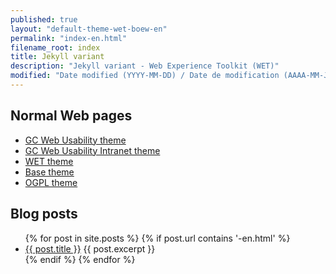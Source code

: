 ```yaml
---
published: true
layout: "default-theme-wet-boew-en"
permalink: "index-en.html"
filename_root: index
title: Jekyll variant
description: "Jekyll variant - Web Experience Toolkit (WET)"
modified: "Date modified (YYYY-MM-DD) / Date de modification (AAAA-MM-JJ)"
---
```


## Normal Web pages ##
* [GC Web Usability theme](theme-gcwu-fegc/index-en.html)
* [GC Web Usability Intranet theme](theme-gcwu-intranet/index-en.html)
* [WET theme](theme-wet-boew/index-en.html)
* [Base theme](theme-base/index-en.html)
* [OGPL theme](theme-ogpl/index-en.html)

## Blog posts ##
<ul>
{% for post in site.posts %}
{% if post.url contains '-en.html' %}
    <li>
		<a href="{{ site.url }}{{ post.url }}">{{ post.title }}</a>
		{{ post.excerpt }}
    </li>
{% endif %}
{% endfor %}
</ul>
